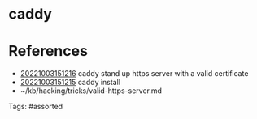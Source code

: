 # caddy

# References
- [20221003151216](/zet/20221003151216/) caddy stand up https server with a valid certificate
- [20221003151215](/zet/20221003151215/) caddy install
- ~/kb/hacking/tricks/valid-https-server.md

Tags:
    #assorted

